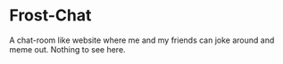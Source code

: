 # Frost-Chat
A chat-room like website where me and my friends can joke around and meme out. Nothing to see here.
